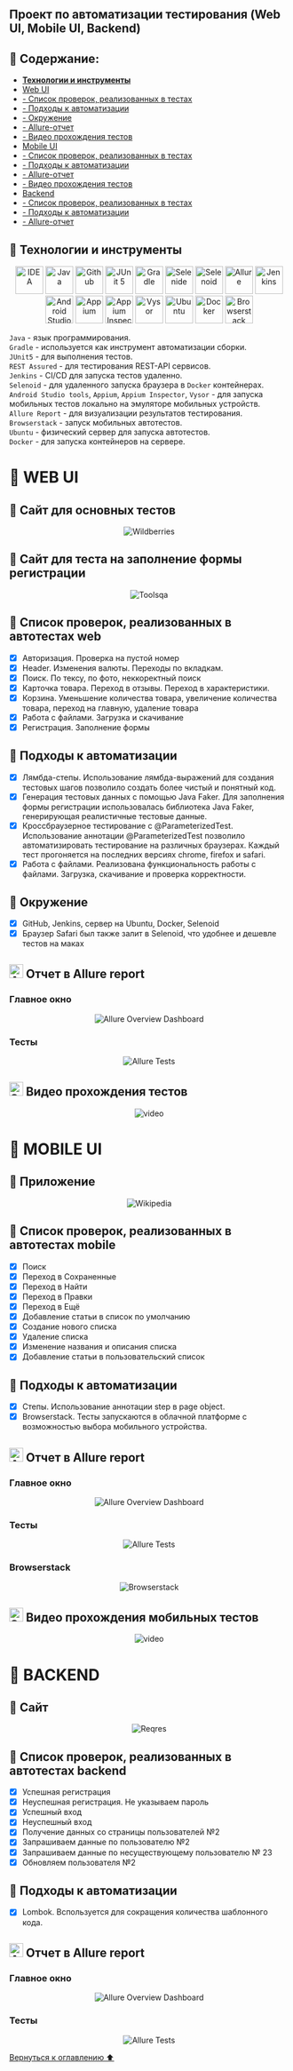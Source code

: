 ## Проект по автоматизации тестирования (Web UI, Mobile UI, Backend)
<a name="Ссылка"></a>

## :maple_leaf: Содержание:


* <b><a href="#tools">Технологии и инструменты</a></b>
* <a href="#web">Web UI</a>
* <a href="#casesweb">- Список проверок, реализованных в тестах</a>
* <a href="#webavto">- Подходы к автоматизации</a>
* <a href="#environment">- Окружение</a>
* <a href="#allweb">- Allure-отчет</a>
* <a href="#videoweb">- Видео прохождения тестов</a>
* <a href="#mob">Mobile UI</a>
* <a href="#casesmob">  - Список проверок, реализованных в тестах</a>
* <a href="#mobavto">  - Подходы к автоматизации</a>
* <a href="#allmob">  - Allure-отчет</a>
* <a href="#videomob">  - Видео прохождения тестов</a>
* <a href="#back">Backend</a>
* <a href="#casesback">  - Список проверок, реализованных в тестах</a>
* <a href="#backavto">  - Подходы к автоматизации</a>
* <a href="#allback">  - Allure-отчет</a>
    
<a id="tools"></a>
## :maple_leaf: Технологии и инструменты

<p align="center">
<a href="https://www.jetbrains.com/idea/"><img src="images/logo/Idea.svg" width="50" height="50"  alt="IDEA"/></a>
<a href="https://www.java.com/"><img src="images/logo/Java.svg" width="50" height="50"  alt="Java"/></a>
<a href="https://github.com/"><img src="images/logo/GitHub.svg" width="50" height="50"  alt="Github"/></a>
<a href="https://junit.org/junit5/"><img src="images/logo/Junit5.svg" width="50" height="50"  alt="JUnit 5"/></a>
<a href="https://gradle.org/"><img src="images/logo/Gradle.svg" width="50" height="50"  alt="Gradle"/></a>
<a href="https://selenide.org/"><img src="images/logo/Selenide.svg" width="50" height="50"  alt="Selenide"/></a>
<a href="https://aerokube.com/selenoid/"><img src="images/logo/Selenoid.svg" width="50" height="50"  alt="Selenoid"/></a>
<a href="https://github.com/allure-framework/allure2"><img src="images/logo/Allure.svg" width="50" height="50"  alt="Allure"/></a>
<a href="https://www.jenkins.io/"><img src="images/logo/Jenkins.svg" width="50" height="50"  alt="Jenkins"/></a>
<a href="https://developer.android.com/"><img src="images/logo/Android Studio.svg" width="50" height="50"  alt="Android Studio"/></a>
<a href="https://appium.io/"><img src="images/logo/Appium.svg" width="50" height="50"  alt="Appium"/></a>
<a href="https://appium.github.io/appium-inspector/2024.12/"><img src="images/logo/appiuninsp1.png" width="50" height="50"  alt="Appium Inspector"/></a>
<a href="https://www.vysor.io/"><img src="images/logo/vysor.png" width="50" height="50"  alt="Vysor"/></a>
<a href="https://ubuntu.com/"><img src="images/logo/Ubuntu1.png" width="50" height="50"  alt="Ubuntu"/></a>
<a href="https://www.docker.com/"><img src="images/logo/docker-mark-blue.png" width="50" height="50"  alt="Docker"/></a> 
<a href="https://www.browserstack.com/"><img src="images/logo/browserstack.svg" width="50" height="50"  alt="Browserstack"/></a> 
</p>

`Java` - язык программирования. \
`Gradle` - используется как инструмент автоматизации сборки.  \
`JUnit5` - для выполнения тестов.\
`REST Assured` - для тестирования REST-API сервисов.\
`Jenkins` - CI/CD для запуска тестов удаленно.\
`Selenoid` - для удаленного запуска браузера в `Docker` контейнерах.\
`Android Studio tools`, `Appium`, `Appium Inspector`, `Vysor` - для запуска мобильных тестов локально на эмуляторе мобильных устройств.\
`Allure Report` - для визуализации результатов тестирования.\
`Browserstack` - запуск мобильных автотестов.\
`Ubuntu` - физический сервер для запуска автотестов.\
`Docker` - для запуска контейнеров на сервере.

<a id="web"></a>
# :maple_leaf: WEB UI
## :maple_leaf: Сайт для основных тестов
<p align="center">
<img title="Wildberries" src="images/logo/wildberries1.svg">
</p>

## :maple_leaf: Сайт для теста на заполнение формы регистрации
<p align="center">
<img title="Toolsqa" src="images/logo/toolsqa.png">
</p>

<a id="casesweb"></a>
## :maple_leaf: Список проверок, реализованных в автотестах web

- [x] Авторизация. Проверка на пустой номер
- [x] Header. Изменения валюты. Переходы по вкладкам. 
- [x] Поиск. По тексу, по фото, неккоректный поиск
- [x] Карточка товара. Переход в отзывы. Переход в характеристики.
- [x] Корзина. Уменьшение количества товара, увеличение количества товара, переход на главную, удаление товара
- [x] Работа с файлами. Загрузка и скачивание 
- [x] Регистрация. Заполнение формы

<a id="webavto"></a>
## :maple_leaf: Подходы к автоматизации

- [x] Лямбда-степы. Использование лямбда-выражений для создания тестовых шагов позволило создать более чистый и понятный код. 
- [x] Генерация тестовых данных с помощью Java Faker. Для заполнения формы регистрации использовалась библиотека Java Faker, генерирующая реалистичные тестовые данные.
- [x] Кроссбраузерное тестирование с @ParameterizedTest. Использование аннотации @ParameterizedTest позволило автоматизировать тестирование на различных браузерах. Каждый тест прогоняется на последних версиях chrome, firefox и safari.
- [x] Работа с файлами. Реализована функциональность работы с файлами. Загрузка, скачивание и проверка корректности.

<a id="environment"></a>
## :maple_leaf: Окружение
- [x] GitHub, Jenkins, сервер на Ubuntu, Docker, Selenoid
- [x] Браузер Safari был также залит в Selenoid, что удобнее и дешевле тестов на маках

<a id="allweb"></a>
## <img src="images/logo/Allure.svg" width="25" height="25"  alt="Allure"/></a> Отчет в  Allure report</a>

###  Главное окно

<p align="center">
<img title="Allure Overview Dashboard" src="images/screens/allure1.jpg">
</p>

###  Тесты

<p align="center">
<img title="Allure Tests" src="images/screens/allure2.jpg">
</p>

<a id="videoweb"></a>
## <img src="images/logo/Selenoid.svg" width="25" height="25"  alt="Selenoid"/></a> Видео прохождения тестов
<p align="center">
<img src="/images/video/form.gif" alt="video"/></a>
</p>

<a id="mob"></a>
# :maple_leaf: MOBILE UI
## :maple_leaf: Приложение
<p align="center">
<img title="Wikipedia" src="images/logo/wiki.png">
</p>

<a id="casesmob"></a>
## :maple_leaf: Список проверок, реализованных в автотестах mobile

- [x] Поиск
- [x] Переход в Сохраненные
- [x] Переход в Найти
- [x] Переход в Правки
- [x] Переход в Ещё
- [x] Добавление статьи в список по умолчанию
- [x] Создание нового списка
- [x] Удаление списка
- [x] Изменение названия и описания списка
- [x] Добавление статьи в пользовательский список

<a id="mobavto"></a>
## :maple_leaf: Подходы к автоматизации

- [x] Степы. Использование аннотации step в page object. 
- [x] Browserstack. Тесты запускаются в облачной платформе с возможностью выбора мобильного устройства.

<a id="allmob"></a>
## <img src="images/logo/Allure.svg" width="25" height="25"  alt="Allure"/></a> Отчет в  Allure report</a>
###  Главное окно

<p align="center">
<img title="Allure Overview Dashboard" src="images/screens/allure1mob.jpg">
</p>

###  Тесты

<p align="center">
<img title="Allure Tests" src="images/screens/allure2mob.jpg">
</p>

###  Browserstack

<p align="center">
<img title="Browserstack" src="images/screens/browserstack.jpg">
</p>

<a id="videomob"></a>
## <img src="images/logo/Selenoid.svg" width="25" height="25"  alt="Selenoid"/></a> Видео прохождения мобильных тестов
<p align="center">
<img src="/images/video/wiki.gif" alt="video"/></a>
</p>

<a id="back"></a>
# :maple_leaf: BACKEND
## :maple_leaf: Сайт
<p align="center">
<img title="Reqres" src="images/logo/reqres.png">
</p>

<a id="caseback"></a>
## :maple_leaf: Список проверок, реализованных в автотестах backend

- [x] Успешная регистрация
- [x] Неуспешная регистрация. Не указываем пароль
- [x] Успешный вход
- [x] Неуспешный вход
- [x] Получение данных со страницы пользователей №2
- [x] Запрашиваем данные по пользователю №2
- [x] Запрашиваем данные по несуществующему пользователю № 23
- [x] Обновляем пользователя №2

<a id="backavto"></a>
## :maple_leaf: Подходы к автоматизации

- [x] Lombok. Bспользуется для сокращения количества шаблонного кода.

<a id="allback"></a>
## <img src="images/logo/Allure.svg" width="25" height="25"  alt="Allure"/></a> Отчет в  Allure report</a>
###  Главное окно

<p align="center">
<img title="Allure Overview Dashboard" src="images/screens/allure1back.jpg">
</p>

###  Тесты

<p align="center">
<img title="Allure Tests" src="images/screens/allure2back.jpg">
</p>


[Вернуться к оглавлению ⬆](#Ссылка)
